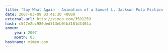 ```yaml
---
title: "Say What Again - Animation of a Samuel L. Jackson Pulp Fiction speech in type"
date: 2007-03-09 03:41:30 +0000
external-url: http://vimeo.com/3591259
hash: c547e2bc980ded513eb0fb3181d3404a
annum:
    year: 2007
    month: 03
hostname: vimeo.com
---
```




